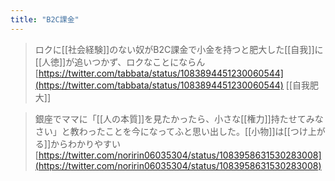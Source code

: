 ```yaml
---
title: "B2C課金"
---
```


> ロクに[[社会経験]]のない奴がB2C課金で小金を持つと肥大した[[自我]]に[[人徳]]が追いつかず、ロクなことにならん
[https://twitter.com/tabbata/status/1083894451230060544](https://twitter.com/tabbata/status/1083894451230060544) [[自我肥大]]

> 銀座でママに「[[人の本質]]を見たかったら、小さな[[権力]]持たせてみなさい」と教わったことを今になってふと思い出した。[[小物]]は[[つけ上がる]]からわかりやすい
[https://twitter.com/noririn06035304/status/1083958631530283008](https://twitter.com/noririn06035304/status/1083958631530283008)
